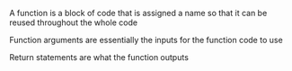 A function is a block of code that is assigned a name so that it can be reused throughout the whole code

Function arguments are essentially the inputs for the function code to use

Return statements are what the function outputs